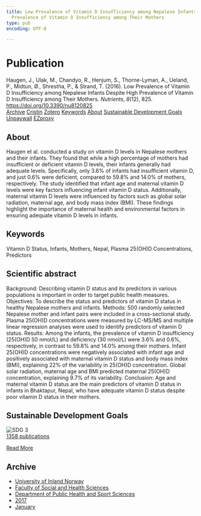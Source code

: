 ```yaml
---
title: Low Prevalence of Vitamin D Insufficiency among Nepalese Infants Despite High
  Prevalence of Vitamin D Insufficiency among Their Mothers
type: pub
encoding: UTF-8

---
```

<h1>Publication</h1>
<article id="csl-bib-container-FCCRQ2PZ" class="csl-bib-container">
  <div class="csl-bib-body"> <div class="csl-entry">Haugen, J., Ulak, M., Chandyo, R., Henjum, S., Thorne-Lyman, A., Ueland, P., Midtun, Ø., Shrestha, P., &#38; Strand, T. (2016). Low Prevalence of Vitamin D Insufficiency among Nepalese Infants Despite High Prevalence of Vitamin D Insufficiency among Their Mothers. <i>Nutrients</i>, <i>8</i>(12), 825. <a href="https://doi.org/10.3390/nu8120825">https://doi.org/10.3390/nu8120825</a></div> </div>
  <div class="csl-bib-buttons">
    <a href="#taxonomy-article-FCCRQ2PZ" alt="archive" class="csl-bib-button">Archive</a>
    <a href="https://app.cristin.no/results/show.jsf?id=1430582" alt="Cristin" class="csl-bib-button">Cristin</a>
    <a href="http://zotero.org/groups/5881554/items/FCCRQ2PZ" alt="Zotero" class="csl-bib-button">Zotero</a>
    <a href="#keywords-article-FCCRQ2PZ" alt="keywords" class="csl-bib-button">Keywords</a>
    <a href="#about-article-FCCRQ2PZ" alt="about_pub" class="csl-bib-button">About</a>
    <a href="#sdg-article-FCCRQ2PZ" alt="sdg" class="csl-bib-button">Sustainable Development Goals</a>
    <a href="https://www.mdpi.com/2072-6643/8/12/825/pdf?version=1482284975" alt="Unpaywall" class="csl-bib-button">Unpaywall</a>
    <a href="https://www.mdpi.com/2072-6643/8/12/825/pdf?version=1482284975" alt="EZproxy" class="csl-bib-button">EZproxy</a>
  </div>
  <div id="csl-bib-meta-container-FCCRQ2PZ"></div>
</article>
<div id="csl-bib-meta-FCCRQ2PZ" class="csl-bib-meta">
  <article id="about-article-FCCRQ2PZ" class="about_pub-article">
    <h1>About</h1>
    Haugen et al. conducted a study on vitamin D levels in Nepalese mothers and their infants. They found that while a high percentage of mothers had insufficient or deficient vitamin D levels, their infants generally had adequate levels. Specifically, only 3.6% of infants had insufficient vitamin D, and just 0.6% were deficient, compared to 59.8% and 14.0% of mothers, respectively. The study identified that infant age and maternal vitamin D levels were key factors influencing infant vitamin D status. Additionally, maternal vitamin D levels were influenced by factors such as global solar radiation, maternal age, and body mass index (BMI). These findings highlight the importance of maternal health and environmental factors in ensuring adequate vitamin D levels in infants.
  </article>
  <article id="keywords-article-FCCRQ2PZ" class="keywords-article">
    <h1>Keywords</h1>
    Vitamin D Status, Infants, Mothers, Nepal, Plasma 25(OH)D Concentrations, Predictors
  </article>
  <article id="abstract-article-FCCRQ2PZ" class="abstract-article">
    <h1>Scientific abstract</h1>
    Background: Describing vitamin D status and its predictors in various populations is important in order to target public health measures. Objectives: To describe the status and predictors of vitamin D status in healthy Nepalese mothers and infants. Methods: 500 randomly selected Nepalese mother and infant pairs were included in a cross-sectional study. Plasma 25(OH)D concentrations were measured by LC-MS/MS and multiple linear regression analyses were used to identify predictors of vitamin D status. Results: Among the infants, the prevalence of vitamin D insufficiency (25(OH)D 50 nmol/L) and deficiency (30 nmol/L) were 3.6% and 0.6%, respectively, in contrast to 59.8% and 14.0% among their mothers. Infant 25(OH)D concentrations were negatively associated with infant age and positively associated with maternal vitamin D status and body mass index (BMI), explaining 22% of the variability in 25(OH)D concentration. Global solar radiation, maternal age and BMI predicted maternal 25(OH)D concentration, explaining 9.7% of its variability. Conclusion: Age and maternal vitamin D status are the main predictors of vitamin D status in infants in Bhaktapur, Nepal, who have adequate vitamin D status despite poor vitamin D status in their mothers.
  </article>
  <article id="sdg-article-FCCRQ2PZ" class="sdg-article">
    <h1>Sustainable Development Goals</h1>
    <div class="sdg-container"><div id="sdg3" class="sdg">
        <img src="{{< params subfolder >}}images/sdg/sdg03_en.png" class="image" alt="SDG 3">
        <div class="sdg-overlay">
          <a href="/en/archive/?key=?sdg=3#archive" class="sdg-publication-count"><span>1358</span> publications</a>
          <p><a href="https://sdgs.un.org/goals/goal3" class="sdg-read-more">Read More</a></p>
        </div>
      </div></div>
  </article>
  <article id="taxonomy-article-FCCRQ2PZ" class="taxonomy-article">
    <h1>Archive</h1>
    <ul>
      <li>
        <a href="/en/archive/?key=3DCRN523">University of Inland Norway</a>
      </li>
      <li>
        <a href="/en/archive/?key=IDKFS3MX">Faculty of Social and Health Sciences</a>
      </li>
      <li>
        <a href="/en/archive/?key=FJXE3Z8X">Department of Public Health and Sport Sciences</a>
      </li>
      <li>
        <a href="/en/archive/?key=Y3QE4BPW">2017</a>
      </li>
      <li>
        <a href="/en/archive/?key=CQJN3BNH">January</a>
      </li>
    </ul>
  </article>
</div>
